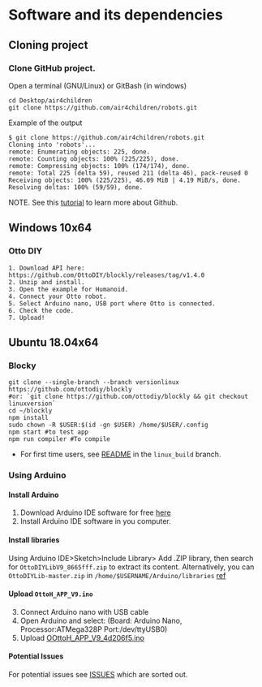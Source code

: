# Software and its dependencies 

## Cloning project
### Clone GitHub project.

Open a terminal (GNU/Linux) or GitBash (in windows) 
```
cd Desktop/air4children
git clone https://github.com/air4children/robots.git
```
Example of the output
```
$ git clone https://github.com/air4children/robots.git
Cloning into 'robots'...
remote: Enumerating objects: 225, done.
remote: Counting objects: 100% (225/225), done.
remote: Compressing objects: 100% (174/174), done.
remote: Total 225 (delta 59), reused 211 (delta 46), pack-reused 0
Receiving objects: 100% (225/225), 46.09 MiB | 4.19 MiB/s, done.
Resolving deltas: 100% (59/59), done.
```
NOTE. See this [tutorial](https://github.com/mxochicale/github) to learn more about Github.

## Windows 10x64
### Otto DIY
```
1. Download API here: https://github.com/OttoDIY/blockly/releases/tag/v1.4.0
2. Unzip and install.
3. Open the example for Humanoid.
4. Connect your Otto robot.
5. Select Arduino nano, USB port where Otto is connected.
6. Check the code.
7. Upload!
````


## Ubuntu 18.04x64
### Blocky 
```
git clone --single-branch --branch versionlinux https://github.com/ottodiy/blockly
#or: `git clone https://github.com/ottodiy/blockly && git checkout linuxversion`
cd ~/blockly
npm install
sudo chown -R $USER:$(id -gn $USER) /home/$USER/.config
npm start #to test app
npm run compiler #To compile
``` 


* For first time users, see [README](https://github.com/mxochicale/blockly/blob/linux_build/README.md#gnulinux) in the `linux_build` branch.

### Using Arduino 
#### Install Arduino 
1. Download Arduino IDE software for free [here](https://www.arduino.cc/en/Main/Software)﻿
2. Install Arduino IDE software in you computer.


#### Install libraries
Using Arduino IDE>Sketch>Include Library> Add .ZIP library, then search for `OttoDIYLibV9_8665fff.zip` 
to extract its content. Alternatively, you can `OttoDIYLib-master.zip` in `/home/$USERNAME/Arduino/libraries`
[ref](https://learn.adafruit.com/adafruit-all-about-arduino-libraries-install-use/how-to-install-a-library)

#### Upload `OttoH_APP_V9.ino`
3. Connect Arduino nano with USB cable
4. Open Arduino and select: (Board: Arduino Nano, Processor:ATMega328P Port:/dev/ttyUSB0)
5. Upload [OOttoH_APP_V9_4d206f5.ino](libraries/OttoH_APP_V9_4d206f5/OttoH_APP_V9_4d206f5.ino)

#### Potential Issues
For potential issues see [ISSUES](ISSUES.md) which are sorted out.
